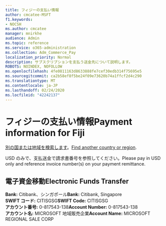 ```yaml
---
title: フィジーの支払い情報
author: cmcatee-MSFT
f1.keywords:
- NOCSH
ms.author: cmcatee
manager: mnirkhe
audience: Admin
ms.topic: reference
ms.service: o365-administration
ms.collection: Adm_Commerce_Pay
localization_priority: Normal
description: サブスクリプションを支払う送金先について説明します。
ROBOTS: NOINDEX, NOFOLLOW
ms.openlocfilehash: 4fe0811163d8633888fe7cef30edb314f75695e5
ms.sourcegitcommit: ca2b58ef8f5be24f09e73620b74a1ffcf2d4c290
ms.translationtype: MT
ms.contentlocale: ja-JP
ms.lasthandoff: 02/24/2020
ms.locfileid: "42242137"
---
```

# <a name="payment-information-for-fiji"></a><span data-ttu-id="bf768-103">フィジーの支払い情報</span><span class="sxs-lookup"><span data-stu-id="bf768-103">Payment information for Fiji</span></span>

<span data-ttu-id="bf768-104">[別の国または地域を検索します](../billing-and-payments/pay-for-your-subscription.md)。</span><span class="sxs-lookup"><span data-stu-id="bf768-104">[Find another country or region](../billing-and-payments/pay-for-your-subscription.md).</span></span>

<span data-ttu-id="bf768-105">USD のみで、支払送金で請求書番号を参照してください。</span><span class="sxs-lookup"><span data-stu-id="bf768-105">Please pay in USD only and reference invoice number(s) on your payment remittance.</span></span>

## <a name="electronic-funds-transfer"></a><span data-ttu-id="bf768-106">電子資金移動</span><span class="sxs-lookup"><span data-stu-id="bf768-106">Electronic Funds Transfer</span></span>

<span data-ttu-id="bf768-107">**Bank:** Citibank、シンガポール</span><span class="sxs-lookup"><span data-stu-id="bf768-107">**Bank:** Citibank, Singapore</span></span>  
<span data-ttu-id="bf768-108">**SWIFT コード:** CITISGSG</span><span class="sxs-lookup"><span data-stu-id="bf768-108">**SWIFT Code:** CITISGSG</span></span>  
<span data-ttu-id="bf768-109">**アカウント番号:** 0-817543-138</span><span class="sxs-lookup"><span data-stu-id="bf768-109">**Account Number:** 0-817543-138</span></span>  
<span data-ttu-id="bf768-110">**アカウント名:** MICROSOFT 地域販売企業</span><span class="sxs-lookup"><span data-stu-id="bf768-110">**Account Name:** MICROSOFT REGIONAL SALE CORP</span></span>  